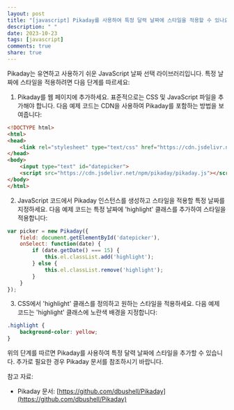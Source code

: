 ```yaml
---
layout: post
title: "[javascript] Pikaday를 사용하여 특정 달력 날짜에 스타일을 적용할 수 있나요?"
description: " "
date: 2023-10-23
tags: [javascript]
comments: true
share: true
---
```


Pikaday는 유연하고 사용하기 쉬운 JavaScript 날짜 선택 라이브러리입니다. 특정 날짜에 스타일을 적용하려면 다음 단계를 따르세요:

1. Pikaday를 웹 페이지에 추가하세요. 표준적으로는 CSS 및 JavaScript 파일을 추가해야 합니다. 다음 예제 코드는 CDN을 사용하여 Pikaday를 포함하는 방법을 보여줍니다:

```html
<!DOCTYPE html>
<html>
<head>
    <link rel="stylesheet" type="text/css" href="https://cdn.jsdelivr.net/npm/pikaday/css/pikaday.css">
</head>
<body>
    <input type="text" id="datepicker">
    <script src="https://cdn.jsdelivr.net/npm/pikaday/pikaday.js"></script>
</body>
</html>
```

2. JavaScript 코드에서 Pikaday 인스턴스를 생성하고 스타일을 적용할 특정 날짜를 지정하세요. 다음 예제 코드는 특정 날짜에 'highlight' 클래스를 추가하여 스타일을 적용합니다:

```javascript
var picker = new Pikaday({
    field: document.getElementById('datepicker'),
    onSelect: function(date) {
        if (date.getDate() === 15) {
            this.el.classList.add('highlight');
        } else {
            this.el.classList.remove('highlight');
        }
    }
});
```

3. CSS에서 'highlight' 클래스를 정의하고 원하는 스타일을 적용하세요. 다음 예제 코드는 'highlight' 클래스에 노란색 배경을 지정합니다:

```css
.highlight {
    background-color: yellow;
}
```

위의 단계를 따르면 Pikaday를 사용하여 특정 달력 날짜에 스타일을 추가할 수 있습니다. 추가로 필요한 경우 Pikaday 문서를 참조하시기 바랍니다.

참고 자료:
- Pikaday 문서: [https://github.com/dbushell/Pikaday](https://github.com/dbushell/Pikaday)